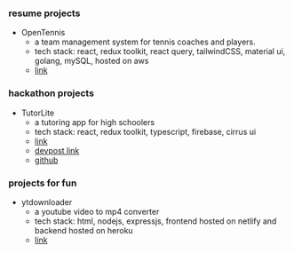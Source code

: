 ### resume projects

- OpenTennis
  - a team management system for tennis coaches and players.
  - tech stack: react, redux toolkit, react query, tailwindCSS, material ui, golang, mySQL, hosted on aws
  - [link](https://www.opentennis.pro)

### hackathon projects

- TutorLite
  - a tutoring app for high schoolers
  - tech stack: react, redux toolkit, typescript, firebase, cirrus ui
  - [link](https://tutorlite.us)
  - [devpost link](https://devpost.com/software/tutorlite)
  - [github](https://github.com/YashTotale/tutorlite)

### projects for fun

- ytdownloader
  - a youtube video to mp4 converter
  - tech stack: html, nodejs, expressjs, frontend hosted on netlify and backend hosted on heroku
  - [link](https://ytdownloader-trustmebro.netlify.app/)


